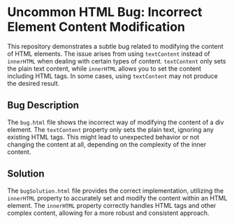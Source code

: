 # Uncommon HTML Bug: Incorrect Element Content Modification

This repository demonstrates a subtle bug related to modifying the content of HTML elements.  The issue arises from using `textContent` instead of `innerHTML` when dealing with certain types of content.  `textContent` only sets the plain text content, while `innerHTML` allows you to set the content including HTML tags.  In some cases, using `textContent` may not produce the desired result. 

## Bug Description
The `bug.html` file shows the incorrect way of modifying the content of a div element. The `textContent` property only sets the plain text, ignoring any existing HTML tags. This might lead to unexpected behavior or not changing the content at all, depending on the complexity of the inner content.

## Solution
The `bugSolution.html` file provides the correct implementation, utilizing the `innerHTML` property to accurately set and modify the content within an HTML element. The `innerHTML` property correctly handles HTML tags and other complex content, allowing for a more robust and consistent approach.